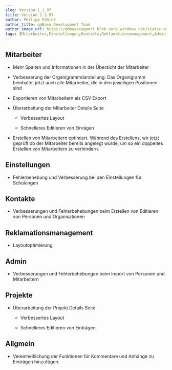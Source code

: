 ```yaml
---
slug: Version-1_1_97
title: Version 1.1.97
author: Philipp Pähler
author_title: qmBase Development Team
author_image_url: https://qmbasesupport.blob.core.windows.net/static-assets/img/persons/paehler_round.png
tags: [Mitarbeiter,Einstellungen,Kontakte,Reklamationsmanagement,Admin,Projekte,Allgmein, Changelog]
---
```

## Mitarbeiter

*   Mehr Spalten und Informationen in der Übersicht der Mitarbeiter

*   Verbesserung der Organigrammdarstellung. Das Organigramm beinhaltet jetzt auch alle Mitarbeiter, die in den jeweiligen Positionen sind

*   Exportieren von Mitarbeitern als CSV Export

*   Überarbeitung der Mitarbeiter Details Seite

    *   Verbessertes Layout

    *   Schnelleres Editieren von Einrägen

*   Erstellen von Mitarbeitern optimiert. Während des Erstellens, wir jetzt geprüft ob der Mitarbeiter bereits angelegt wurde, um so ein doppeltes Erstellen von Mitarbeitern zu verhindern.

## Einstellungen

*   Fehlerbehebung und Verbesserung bei den Einstellungen für Schulungen

## Kontakte

*   Verbesserungen und Fehlerbehebungen beim Erstellen von Editieren von Personen und Organisationen

## Reklamationsmanagement

*   Layoutoptimierung

## Admin

*   Verbesserungen und Fehlerbehebungen beim Import von Personen und Mitarbeitern

## Projekte

*   Überarbeitung der Projekt Details Seite

    *   Verbessertes Layout

    *   Schnelleres Editieren von Einträgen

## Allgmein

*   Vereinheitlichung der Funktionen für Kommentare und Anhänge zu Einträgen hinzufügen.